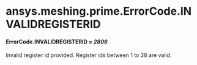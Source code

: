 # ansys.meshing.prime.ErrorCode.INVALIDREGISTERID



#### ErrorCode.INVALIDREGISTERID *= 2806*

Invalid register id provided. Register ids between 1 to 28 are valid.

<!-- !! processed by numpydoc !! -->
